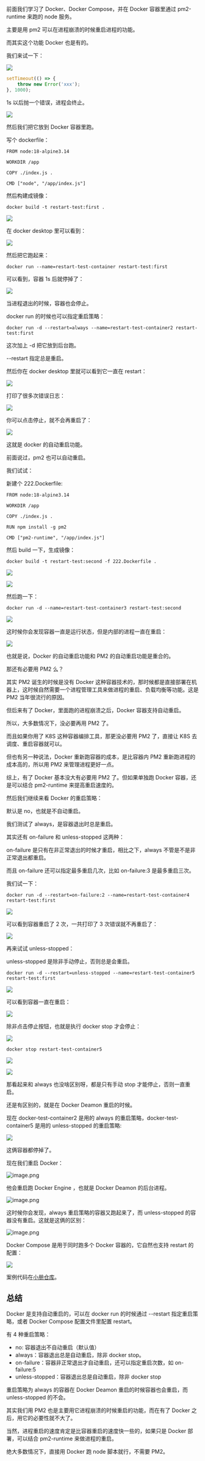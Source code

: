 
﻿前面我们学习了 Docker、Docker Compose，并在 Docker 容器里通过 pm2-runtime 来跑的 node 服务。

主要是用 pm2 可以在进程崩溃的时候重启进程的功能。

而其实这个功能 Docker 也是有的。

我们来试一下：

![](//liushuaiyang.oss-cn-shanghai.aliyuncs.com/nest-docs/image/第63章-1.png)

```javascript
setTimeout(() => {
    throw new Error('xxx');
}, 1000);
```
1s 以后抛一个错误，进程会终止。

![](//liushuaiyang.oss-cn-shanghai.aliyuncs.com/nest-docs/image/第63章-2.png)

然后我们把它放到 Docker 容器里跑。

写个 dockerfile：

```docker
FROM node:18-alpine3.14

WORKDIR /app

COPY ./index.js .

CMD ["node", "/app/index.js"]
```
然后构建成镜像：

```shell
docker build -t restart-test:first .
```
![](//liushuaiyang.oss-cn-shanghai.aliyuncs.com/nest-docs/image/第63章-3.png)

在 docker desktop 里可以看到：

![](//liushuaiyang.oss-cn-shanghai.aliyuncs.com/nest-docs/image/第63章-4.png)

然后把它跑起来：

```
docker run --name=restart-test-container restart-test:first
```
可以看到，容器 1s 后就停掉了：

![](//liushuaiyang.oss-cn-shanghai.aliyuncs.com/nest-docs/image/第63章-5.png)

当进程退出的时候，容器也会停止。

docker run 的时候也可以指定重启策略：
```
docker run -d --restart=always --name=restart-test-container2 restart-test:first
```
这次加上 -d 把它放到后台跑。

--restart 指定总是重启。

然后你在 docker desktop 里就可以看到它一直在 restart：

![](//liushuaiyang.oss-cn-shanghai.aliyuncs.com/nest-docs/image/第63章-6.png)

打印了很多次错误日志：

![](//liushuaiyang.oss-cn-shanghai.aliyuncs.com/nest-docs/image/第63章-7.png)

你可以点击停止，就不会再重启了：

![](//liushuaiyang.oss-cn-shanghai.aliyuncs.com/nest-docs/image/第63章-8.png)

这就是 docker 的自动重启功能。

前面说过，pm2 也可以自动重启。

我们试试：

新建个 222.Dockerfile:

```docker
FROM node:18-alpine3.14

WORKDIR /app

COPY ./index.js .

RUN npm install -g pm2

CMD ["pm2-runtime", "/app/index.js"]

```
然后 build 一下，生成镜像：

```
docker build -t restart-test:second -f 222.Dockerfile .
```

![](//liushuaiyang.oss-cn-shanghai.aliyuncs.com/nest-docs/image/第63章-9.png)

![](//liushuaiyang.oss-cn-shanghai.aliyuncs.com/nest-docs/image/第63章-10.png)

然后跑一下：
```
docker run -d --name=restart-test-container3 restart-test:second
```

![](//liushuaiyang.oss-cn-shanghai.aliyuncs.com/nest-docs/image/第63章-11.png)

这时候你会发现容器一直是运行状态，但是内部的进程一直在重启：

![](//liushuaiyang.oss-cn-shanghai.aliyuncs.com/nest-docs/image/第63章-12.png)

也就是说，Docker 的自动重启功能和 PM2 的自动重启功能是重合的。

那还有必要用 PM2 么？

其实 PM2 诞生的时候是没有 Docker 这种容器技术的，那时候都是直接部署在机器上，这时候自然需要一个进程管理工具来做进程的重启、负载均衡等功能。这是 PM2 当年很流行的原因。

但后来有了 Docker，里面跑的进程崩溃之后，Docker 容器支持自动重启。

所以，大多数情况下，没必要再用 PM2 了。

而且如果你用了 K8S 这种容器编排工具，那更没必要用 PM2 了，直接让 K8S 去调度、重启容器就可以。

但也有另一种说法，Docker 重新跑容器的成本，是比容器内 PM2 重新跑进程的成本高的，所以用 PM2 来管理进程更好一点。

综上，有了 Docker 基本没大有必要用 PM2 了。但如果单独跑 Docker 容器，还是可以结合 pm2-runtime 来提高重启速度的。

然后我们继续来看 Docker 的重启策略：

默认是 no，也就是不自动重启。

我们测试了 always，是容器退出时总是重启。

其实还有 on-failure 和 unless-stopped 这两种：

on-failure 是只有在非正常退出的时候才重启，相比之下，always 不管是不是非正常退出都重启。

而且 on-failure 还可以指定最多重启几次，比如 on-failure:3 是最多重启三次。

我们试一下：

```
docker run -d --restart=on-failure:2 --name=restart-test-container4 restart-test:first
```

![](//liushuaiyang.oss-cn-shanghai.aliyuncs.com/nest-docs/image/第63章-13.png)

可以看到容器重启了 2 次，一共打印了 3 次错误就不再重启了：

![](//liushuaiyang.oss-cn-shanghai.aliyuncs.com/nest-docs/image/第63章-14.png)

再来试试 unless-stopped：

unless-stopped 是除非手动停止，否则总是会重启。

```
docker run -d --restart=unless-stopped --name=restart-test-container5 restart-test:first
```

![](//liushuaiyang.oss-cn-shanghai.aliyuncs.com/nest-docs/image/第63章-15.png)

可以看到容器一直在重启：

![](//liushuaiyang.oss-cn-shanghai.aliyuncs.com/nest-docs/image/第63章-16.png)

除非点击停止按钮，也就是执行 docker stop 才会停止：

![](//liushuaiyang.oss-cn-shanghai.aliyuncs.com/nest-docs/image/第63章-17.png)

```
docker stop restart-test-container5
```
![](//liushuaiyang.oss-cn-shanghai.aliyuncs.com/nest-docs/image/第63章-18.png)


![](//liushuaiyang.oss-cn-shanghai.aliyuncs.com/nest-docs/image/第63章-19.png)

那看起来和 always 也没啥区别呀，都是只有手动 stop 才能停止，否则一直重启。

还是有区别的，就是在 Docker Deamon 重启的时候。

现在 docker-test-container2 是用的 always 的重启策略，docker-test-container5 是用的 unless-stopped 的重启策略:

![](//liushuaiyang.oss-cn-shanghai.aliyuncs.com/nest-docs/image/第63章-20.png)

这俩容器都停掉了。

现在我们重启 Docker：

![image.png](//liushuaiyang.oss-cn-shanghai.aliyuncs.com/nest-docs/image/第63章-21.png)

他会重启跑 Docker Engine ，也就是 Docker Deamon 的后台进程。

![image.png](//liushuaiyang.oss-cn-shanghai.aliyuncs.com/nest-docs/image/第63章-22.png)

这时候你会发现，always 重启策略的容器又跑起来了，而 unless-stopped 的容器没有重启。这就是这俩的区别：

![image.png](//liushuaiyang.oss-cn-shanghai.aliyuncs.com/nest-docs/image/第63章-23.png)

Docker Compose 是用于同时跑多个 Docker 容器的，它自然也支持 restart 的配置：

![](//liushuaiyang.oss-cn-shanghai.aliyuncs.com/nest-docs/image/第63章-24.png)

案例代码在[小册仓库](https://github.com/QuarkGluonPlasma/nestjs-course-code/tree/main/docker-restart-test)。

## 总结

Docker 是支持自动重启的，可以在 docker run 的时候通过 --restart 指定重启策略，或者 Docker Compose 配置文件里配置 restart。

有 4 种重启策略：

- no: 容器退出不自动重启（默认值）
- always：容器退出总是自动重启，除非 docker stop。
- on-failure：容器非正常退出才自动重启，还可以指定重启次数，如 on-failure:5
- unless-stopped：容器退出总是自动重启，除非 docker stop

重启策略为 always 的容器在 Docker Deamon 重启的时候容器也会重启，而 unless-stopped 的不会。

其实我们用 PM2 也是主要用它进程崩溃的时候重启的功能，而在有了 Docker 之后，用它的必要性就不大了。

当然，进程重启的速度肯定是比容器重启的速度快一些的，如果只是 Docker 部署，可以结合 pm2-runtime 来做进程的重启。

绝大多数情况下，直接用 Docker 跑 node 脚本就行，不需要 PM2。
